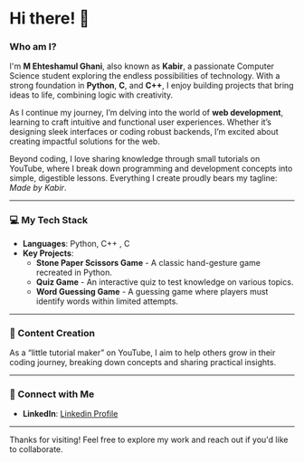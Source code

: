 # Hi there! 👋

### Who am I?
I'm **M Ehteshamul Ghani**, also known as **Kabir**, a passionate Computer Science student exploring the endless possibilities of technology. With a strong foundation in **Python**, **C**, and **C++**, I enjoy building projects that bring ideas to life, combining logic with creativity.

As I continue my journey, I’m delving into the world of **web development**, learning to craft intuitive and functional user experiences. Whether it’s designing sleek interfaces or coding robust backends, I’m excited about creating impactful solutions for the web.

Beyond coding, I love sharing knowledge through small tutorials on YouTube, where I break down programming and development concepts into simple, digestible lessons. Everything I create proudly bears my tagline: *Made by Kabir*.


---

### 💻 My Tech Stack
- **Languages**: Python, C++ , C
- **Key Projects**:
  - **Stone Paper Scissors Game** - A classic hand-gesture game recreated in Python.
  - **Quiz Game** - An interactive quiz to test knowledge on various topics.
  - **Word Guessing Game** - A guessing game where players must identify words within limited attempts.

---

### 🌱 Content Creation
As a “little tutorial maker” on YouTube, I aim to help others grow in their coding journey, breaking down concepts and sharing practical insights.

---

### 🤝 Connect with Me
- **LinkedIn**: [Linkedin Profile](https://www.linkedin.com/in/m-ehteshamul-ghani-175147274/)

---

Thanks for visiting! Feel free to explore my work and reach out if you'd like to collaborate.
